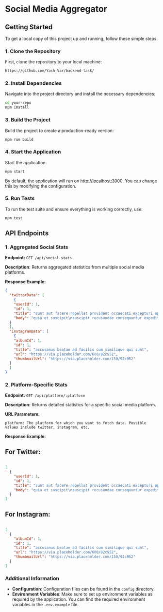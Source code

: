 
# Social Media Aggregator

## Getting Started

To get a local copy of this project up and running, follow these simple steps.

### 1. Clone the Repository

First, clone the repository to your local machine:

```bash
https://github.com/Yash-Var/backend-task/
```

### 2. Install Dependencies

Navigate into the project directory and install the necessary dependencies:

```bash
cd your-repo
npm install
```

### 3. Build the Project

Build the project to create a production-ready version:

```bash
npm run build
```

### 4. Start the Application

Start the application:

```bash
npm start
```

By default, the application will run on [http://localhost:3000](http://localhost:3000). You can change this by modifying the configuration.

### 5. Run Tests

To run the test suite and ensure everything is working correctly, use:

```bash
npm test
```
## API Endpoints

### 1. Aggregated Social Stats

**Endpoint:** `GET /api/social-stats`

**Description:** Returns aggregated statistics from multiple social media platforms.

**Response Example:**

```json
{
  "twitterData": [
    {
    "userId": 1,
    "id": 1,
    "title": "sunt aut facere repellat provident occaecati excepturi optio reprehenderit",
    "body": "quia et suscipit\nsuscipit recusandae consequuntur expedita et cum\nreprehenderit molestiae ut ut quas totam\nnostrum rerum est autem sunt rem eveniet architecto"
  }
  ],
  "instagramData": [
    {
    "albumId": 1,
    "id": 1,
    "title": "accusamus beatae ad facilis cum similique qui sunt",
    "url": "https://via.placeholder.com/600/92c952",
    "thumbnailUrl": "https://via.placeholder.com/150/92c952"
  }
  ]
}
```

### 2. Platform-Specific Stats

**Endpoint:** `GET /api/platform/:platform`

**Description:** Returns detailed statistics for a specific social media platform.

**URL Parameters:**

    platform: The platform for which you want to fetch data. Possible values include twitter, instagram, etc.

**Response Example:**

## For Twitter:

```json

[
  {
    "userId": 1,
    "id": 1,
    "title": "sunt aut facere repellat provident occaecati excepturi optio reprehenderit",
    "body": "quia et suscipit\nsuscipit recusandae consequuntur expedita et cum\nreprehenderit molestiae ut ut quas totam\nnostrum rerum est autem sunt rem eveniet architecto"
  }
]
```

## For Instagram:

```json

[
  {
    "albumId": 1,
    "id": 1,
    "title": "accusamus beatae ad facilis cum similique qui sunt",
    "url": "https://via.placeholder.com/600/92c952",
    "thumbnailUrl": "https://via.placeholder.com/150/92c952"
  }
]
```
### Additional Information

- **Configuration**: Configuration files can be found in the `config` directory.
- **Environment Variables**: Make sure to set up environment variables as required by the application. You can find the required environment variables in the `.env.example` file.
